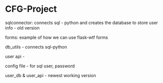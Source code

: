 # CFG-Project

sqlconnector:
connects sql - python and creates the database to store user info - old version

forms:
example of how we can use flask-wtf forms

db_utils - connects sql-python

user api -

config file - for sql user, password

user_db & user_api - newest working version 

